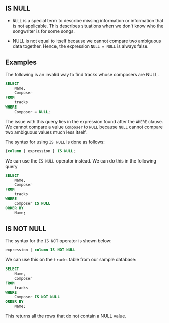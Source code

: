 
## IS NULL

- `NULL` is a special term to describe missing information or information that is not applicable. This describes situations when we don't know who the songwriter is for some songs.

- NULL is not equal to itself because we cannot compare two ambiguous data together. Hence, the expression `NULL = NULL` is always false.


## Examples

The following is an invalid way to find tracks whose composers are NULL.

````sql
SELECT
    Name, 
    Composer
FROM
    tracks
WHERE
    Composer = NULL;
````

The issue with this query lies in the expression found after the `WHERE` clause. We cannot compare a value `Composer` to `NULL` because `NULL` cannot compare two ambiguous values much less itself.

The syntax for using `IS NULL` is done as follows:
````sql
{column | expression } IS NULL;
````

We can use the `IS NULL` operator instead. We can do this in the following query
````sql
SELECT  
    Name,
    Composer
FROM 
    tracks
WHERE
    Composer IS NULL
ORDER BY
    Name;
````

## IS NOT NULL 

The syntax for the `IS NOT` operator is shown below:

````sql
expression | column IS NOT NULL 
````

We can use this on the `tracks` table from our sample database:

````sql
SELECT
    Name, 
    Composer
FROM
    tracks
WHERE
    Composer IS NOT NULL
ORDER BY
    Name;
````

This returns all the rows that do not contain a NULL value.
